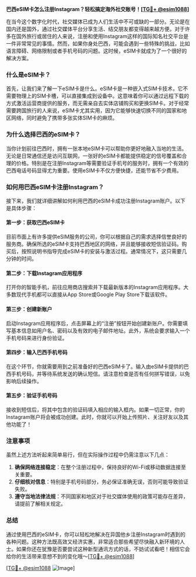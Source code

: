 **巴西eSIM卡怎么注册Instagram？轻松搞定海外社交账号！[[TG💪+ @esim1088](https://t.me/s/esim1088)]**

在当今这个数字化时代，社交媒体已成为人们生活中不可或缺的一部分。无论是在国内还是国外，通过社交媒体平台分享生活、结交朋友都变得越来越方便。对于许多在国外旅行或居住的人来说，注册和使用Instagram这样的国际知名社交平台是一件非常常见的事情。然而，如果你身处巴西，可能会遇到一些特殊的挑战，比如语言障碍、网络限制或者手机号码的问题。这时候，eSIM卡就成为了一个很好的解决方案。

### 什么是eSIM卡？

首先，让我们来了解一下eSIM卡是什么。eSIM卡是一种嵌入式SIM卡技术，它不需要物理上的SIM卡槽，可以直接集成到设备中。这意味着你可以通过远程下载的方式激活运营商提供的服务，而无需亲自去实体店铺购买和更换SIM卡。对于经常需要跨国旅行的人来说，eSIM卡尤其实用，因为它能够快速切换不同的国家和地区网络，同时避免了携带多张实体SIM卡的麻烦。

### 为什么选择巴西的eSIM卡？

当你计划前往巴西时，拥有一张本地eSIM卡可以帮助你更好地融入当地的生活。无论是日常通信还是访问互联网，一张好的eSIM卡都能提供稳定的信号覆盖和合理的价格。特别是在注册Instagram等需要验证手机号的服务时，拥有一个有效的巴西电话号码显得尤为重要。使用eSIM卡不仅方便快捷，还能节省不少费用。

### 如何用巴西eSIM卡注册Instagram？

接下来，我们就详细讲解如何利用巴西的eSIM卡成功注册Instagram账户。以下是具体步骤：

#### 第一步：获取巴西eSIM卡

目前市面上有许多提供eSIM服务的公司，你可以根据自己的需求选择信誉良好的服务商。确保所选的eSIM卡支持巴西地区的网络，并且能够接收短信验证码。购买后，按照说明书指导完成eSIM卡的安装与激活过程。通常情况下，这只需要几分钟的时间。

#### 第二步：下载Instagram应用程序

打开你的智能手机，前往应用商店搜索并下载最新版本的Instagram应用程序。大多数现代手机都可以直接从App Store或Google Play Store下载该软件。

#### 第三步：创建新账户

启动Instagram应用程序后，点击屏幕上的“注册”按钮开始创建新账户。你需要填写基本信息如用户名、密码以及有效的电子邮件地址。此外，系统会要求输入一个手机号码来进行身份验证。

#### 第四步：输入巴西手机号码

在这个环节，你就需要用到之前准备好的巴西eSIM卡了。输入由eSIM卡提供的巴西手机号码，并等待系统发送的确认短信。请注意检查是否有任何拼写错误，以免影响后续操作。

#### 第五步：验证手机号码

接收到短信后，将其中包含的验证码填入相应的输入框内。如果一切正常，你的Instagram账户将会被成功创建。此时，你就可以开始上传照片、关注好友以及其他功能了！

### 注意事项

虽然上述方法听起来简单易行，但在实际操作过程中仍需注意以下几点：

1. **确保网络连接稳定**：在整个注册过程中，保持良好的Wi-Fi或移动数据连接至关重要。
2. **仔细核对信息**：特别是手机号码部分，务必保证准确无误，否则可能导致验证失败。
3. **遵守当地法律法规**：不同国家和地区对于社交媒体使用的政策可能存在差异，请提前了解相关规定。

### 总结

通过使用巴西的eSIM卡，你可以轻松地解决在异国他乡注册Instagram时遇到的各种问题。这种方法既高效又经济实惠，非常适合那些希望尽快融入新环境的人士。如果你还在犹豫是否要尝试这种新型通讯方式的话，不妨试试看吧！相信它会给你的生活带来意想不到的变化哦～[[TG💪+ @esim1088](https://t.me/s/esim1088)]

[[TG💪+ @esim1088](https://t.me/s/esim1088) ![Image](https://i.postimg.cc/4NQfJmqS/Snipaste-2025-05-13-00-14-12.png)]